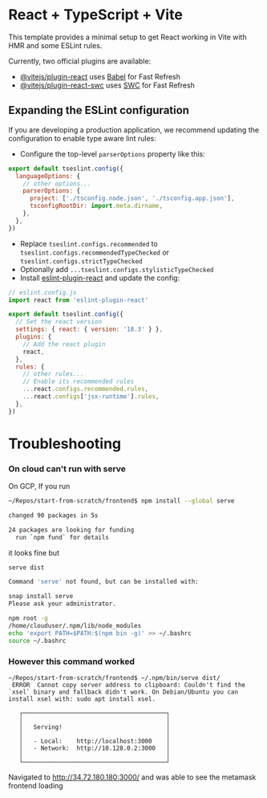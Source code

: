 # React + TypeScript + Vite

This template provides a minimal setup to get React working in Vite with HMR and some ESLint rules.

Currently, two official plugins are available:

- [@vitejs/plugin-react](https://github.com/vitejs/vite-plugin-react/blob/main/packages/plugin-react/README.md) uses [Babel](https://babeljs.io/) for Fast Refresh
- [@vitejs/plugin-react-swc](https://github.com/vitejs/vite-plugin-react-swc) uses [SWC](https://swc.rs/) for Fast Refresh

## Expanding the ESLint configuration

If you are developing a production application, we recommend updating the configuration to enable type aware lint rules:

- Configure the top-level `parserOptions` property like this:

```js
export default tseslint.config({
  languageOptions: {
    // other options...
    parserOptions: {
      project: ['./tsconfig.node.json', './tsconfig.app.json'],
      tsconfigRootDir: import.meta.dirname,
    },
  },
})
```

- Replace `tseslint.configs.recommended` to `tseslint.configs.recommendedTypeChecked` or `tseslint.configs.strictTypeChecked`
- Optionally add `...tseslint.configs.stylisticTypeChecked`
- Install [eslint-plugin-react](https://github.com/jsx-eslint/eslint-plugin-react) and update the config:

```js
// eslint.config.js
import react from 'eslint-plugin-react'

export default tseslint.config({
  // Set the react version
  settings: { react: { version: '18.3' } },
  plugins: {
    // Add the react plugin
    react,
  },
  rules: {
    // other rules...
    // Enable its recommended rules
    ...react.configs.recommended.rules,
    ...react.configs['jsx-runtime'].rules,
  },
})
```


# Troubleshooting

### On cloud can't run with serve

On GCP, If you run 

```bash
~/Repos/start-from-scratch/frontend$ npm install --global serve

changed 90 packages in 5s

24 packages are looking for funding
  run `npm fund` for details
```

it looks fine but

```bash
serve dist

Command 'serve' not found, but can be installed with:

snap install serve
Please ask your administrator.
```


```bash
npm root -g
/home/clouduser/.npm/lib/node_modules
echo 'export PATH=$PATH:$(npm bin -g)' >> ~/.bashrc
source ~/.bashrc
```


### However this command worked

```
~/Repos/start-from-scratch/frontend$ ~/.npm/bin/serve dist/
 ERROR  Cannot copy server address to clipboard: Couldn't find the `xsel` binary and fallback didn't work. On Debian/Ubuntu you can install xsel with: sudo apt install xsel.

   ┌────────────────────────────────────────┐
   │                                        │
   │   Serving!                             │
   │                                        │
   │   - Local:    http://localhost:3000    │
   │   - Network:  http://10.128.0.2:3000   │
   │                                        │
   └────────────────────────────────────────┘
```

Navigated to http://34.72.180.180:3000/ and was able to see the metamask frontend loading

